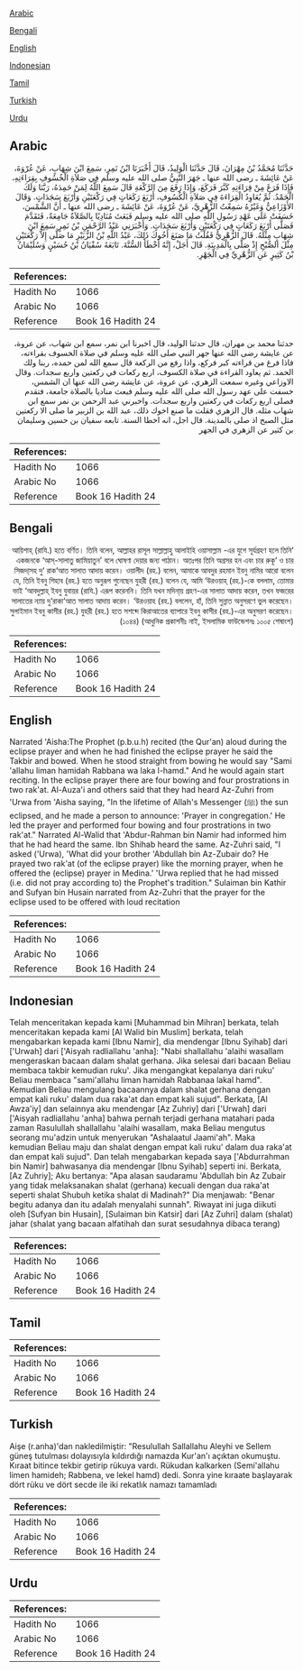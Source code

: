 [Arabic](#arabic)

[Bengali](#bengali)

[English](#english)

[Indonesian](#indonesian)

[Tamil](#tamil)

[Turkish](#turkish)

[Urdu](#urdu)

## Arabic


<div dir="rtl" lang="ar" style={{fontSize:'larger',backgroundColor:'#f8f9fa',padding:20}}>
حَدَّثَنَا مُحَمَّدُ بْنُ مِهْرَانَ، قَالَ حَدَّثَنَا الْوَلِيدُ، قَالَ أَخْبَرَنَا ابْنُ نَمِرٍ، سَمِعَ ابْنَ شِهَابٍ، عَنْ عُرْوَةَ، عَنْ عَائِشَةَ ـ رضى الله عنها ـ جَهَرَ النَّبِيُّ صلى الله عليه وسلم فِي صَلاَةِ الْخُسُوفِ بِقِرَاءَتِهِ، فَإِذَا فَرَغَ مِنْ قِرَاءَتِهِ كَبَّرَ فَرَكَعَ، وَإِذَا رَفَعَ مِنَ الرَّكْعَةِ قَالَ سَمِعَ اللَّهُ لِمَنْ حَمِدَهُ، رَبَّنَا وَلَكَ الْحَمْدُ‏.‏ ثُمَّ يُعَاوِدُ الْقِرَاءَةَ فِي صَلاَةِ الْكُسُوفِ، أَرْبَعَ رَكَعَاتٍ فِي رَكْعَتَيْنِ وَأَرْبَعَ سَجَدَاتٍ‏.‏ وَقَالَ الأَوْزَاعِيُّ وَغَيْرُهُ سَمِعْتُ الزُّهْرِيَّ، عَنْ عُرْوَةَ، عَنْ عَائِشَةَ ـ رضى الله عنها ـ أَنَّ الشَّمْسَ، خَسَفَتْ عَلَى عَهْدِ رَسُولِ اللَّهِ صلى الله عليه وسلم فَبَعَثَ مُنَادِيًا بِالصَّلاَةُ جَامِعَةٌ، فَتَقَدَّمَ فَصَلَّى أَرْبَعَ رَكَعَاتٍ فِي رَكْعَتَيْنِ وَأَرْبَعَ سَجَدَاتٍ‏.‏ وَأَخْبَرَنِي عَبْدُ الرَّحْمَنِ بْنُ نَمِرٍ سَمِعَ ابْنَ شِهَابٍ مِثْلَهُ‏.‏ قَالَ الزُّهْرِيُّ فَقُلْتُ مَا صَنَعَ أَخُوكَ ذَلِكَ، عَبْدُ اللَّهِ بْنُ الزُّبَيْرِ مَا صَلَّى إِلاَّ رَكْعَتَيْنِ مِثْلَ الصُّبْحِ إِذْ صَلَّى بِالْمَدِينَةِ‏.‏ قَالَ أَجَلْ، إِنَّهُ أَخْطَأَ السُّنَّةَ‏.‏ تَابَعَهُ سُفْيَانُ بْنُ حُسَيْنٍ وَسُلَيْمَانُ بْنُ كَثِيرٍ عَنِ الزُّهْرِيِّ فِي الْجَهْرِ‏.‏
</div>
<div style={{backgroundColor:'#f8f9fa',padding:20, marginBottom: 10}}><table> <thead> <tr> <th>References:</th> <th></th> </tr> </thead> <tbody><tr><td>Hadith No</td><td>1066</td></tr><tr><td>Arabic No</td><td>1066</td></tr><tr><td>Reference</td><td>Book 16 Hadith 24</td></tr></tbody></table></div>


<div dir="rtl" lang="ar" style={{fontSize:'larger',backgroundColor:'#f8f9fa',padding:20}}>
حدثنا محمد بن مهران، قال حدثنا الوليد، قال اخبرنا ابن نمر، سمع ابن شهاب، عن عروة، عن عايشة رضى الله عنها جهر النبي صلى الله عليه وسلم في صلاة الخسوف بقراءته، فاذا فرغ من قراءته كبر فركع، واذا رفع من الركعة قال سمع الله لمن حمده، ربنا ولك الحمد. ثم يعاود القراءة في صلاة الكسوف، اربع ركعات في ركعتين واربع سجدات. وقال الاوزاعي وغيره سمعت الزهري، عن عروة، عن عايشة رضى الله عنها ان الشمس، خسفت على عهد رسول الله صلى الله عليه وسلم فبعث مناديا بالصلاة جامعة، فتقدم فصلى اربع ركعات في ركعتين واربع سجدات. واخبرني عبد الرحمن بن نمر سمع ابن شهاب مثله. قال الزهري فقلت ما صنع اخوك ذلك، عبد الله بن الزبير ما صلى الا ركعتين مثل الصبح اذ صلى بالمدينة. قال اجل، انه اخطا السنة. تابعه سفيان بن حسين وسليمان بن كثير عن الزهري في الجهر
</div>
<div style={{backgroundColor:'#f8f9fa',padding:20, marginBottom: 10}}><table> <thead> <tr> <th>References:</th> <th></th> </tr> </thead> <tbody><tr><td>Hadith No</td><td>1066</td></tr><tr><td>Arabic No</td><td>1066</td></tr><tr><td>Reference</td><td>Book 16 Hadith 24</td></tr></tbody></table></div>

## Bengali


<div dir="rtl" lang="bn" style={{fontSize:'larger',backgroundColor:'#f8f9fa',padding:20}}>
‘আয়িশাহ্ (রাযি.) হতে বর্ণিত। তিনি বলেন, আল্লাহর রাসূল সাল্লাল্লাহু আলাইহি ওয়াসাল্লাম -এর যুগে সূর্যগ্রহণ হলে তিনি একজনকে ‘আস্-সালাতু জামিয়াতুন’ বলে ঘোষণা দেয়ার জন্য পাঠান। অতঃপর তিনি অগ্রসর হন এবং চার রুকূ‘ ও চার সিজদা্সহ দু‘ রাক‘আত সালাত আদায় করেন। ওয়ালীদ (রহ.) বলেন, আমাকে আবদুর রহমান ইবনু নামির আরো বলেন যে, তিনি ইবনু শিহাব (রহ.) হতে অনুরূপ শুনেছেন যুহরী (রহ.) বলেন যে, আমি ‘উরওয়াহ্ (রহ.)-কে বললাম, তোমার ভাই ‘আবদুল্লাহ্ ইবনু যুবায়র (রাযি.) এরূপ করেননি। তিনি যখন মদিনা্য় গ্রহণ-এর সালাত আদায় করেন, তখন ফজরের সালাতের ন্যায় দু‘রাকা‘আত সালাত আদায় করেন। ‘উরওয়াহ (রহ.) বললেন, হাঁ, তিনি সুন্নাত অনুসরণে ভুল করেছেন। সুলাইমান ইবনু কাসীর (রহ.) যুহরী (রহ.) হতে সশব্দে কিরাআতের ব্যাপারে ইবনু কাসীর (রহ.)-এর অনুসরণ করেছেন। (১০৪৪) (আধুনিক প্রকাশনীঃ নাই, ইসলামিক ফাউন্ডেশনঃ ১০০৫ শেষাংশ)
</div>
<div style={{backgroundColor:'#f8f9fa',padding:20, marginBottom: 10}}><table> <thead> <tr> <th>References:</th> <th></th> </tr> </thead> <tbody><tr><td>Hadith No</td><td>1066</td></tr><tr><td>Arabic No</td><td>1066</td></tr><tr><td>Reference</td><td>Book 16 Hadith 24</td></tr></tbody></table></div>

## English


<div dir="ltr" lang="en" style={{fontSize:'larger',backgroundColor:'#f8f9fa',padding:20}}>
Narrated 'Aisha:The Prophet (p.b.u.h) recited (the Qur'an) aloud during the eclipse prayer and when he had finished the eclipse prayer he said the Takbir and bowed. When he stood straight from bowing he would say "Sami 'allahu liman hamidah Rabbana wa laka l-hamd." And he would again start reciting. In the eclipse prayer there are four bowing and four prostrations in two rak'at. Al-Auza'i and others said that they had heard Az-Zuhri from 'Urwa from 'Aisha saying, "In the lifetime of Allah's Messenger (ﷺ) the sun eclipsed, and he made a person to announce: 'Prayer in congregation.' He led the prayer and performed four bowing and four prostrations in two rak'at." Narrated Al-Walid that 'Abdur-Rahman bin Namir had informed him that he had heard the same. Ibn Shihab heard the same. Az-Zuhri said, "I asked ('Urwa), 'What did your brother 'Abdullah bin Az-Zubair do? He prayed two rak'at (of the eclipse prayer) like the morning prayer, when he offered the (eclipse) prayer in Medina.' 'Urwa replied that he had missed (i.e. did not pray according to) the Prophet's tradition." Sulaiman bin Kathir and Sufyan bin Husain narrated from Az-Zuhri that the prayer for the eclipse used to be offered with loud recitation
</div>
<div style={{backgroundColor:'#f8f9fa',padding:20, marginBottom: 10}}><table> <thead> <tr> <th>References:</th> <th></th> </tr> </thead> <tbody><tr><td>Hadith No</td><td>1066</td></tr><tr><td>Arabic No</td><td>1066</td></tr><tr><td>Reference</td><td>Book 16 Hadith 24</td></tr></tbody></table></div>

## Indonesian


<div dir="ltr" lang="id" style={{fontSize:'larger',backgroundColor:'#f8f9fa',padding:20}}>
Telah menceritakan kepada kami [Muhammad bin Mihran] berkata, telah menceritakan kepada kami [Al Walid bin Muslim] berkata, telah mengabarkan kepada kami [Ibnu Namir], dia mendengar [Ibnu Syihab] dari ['Urwah] dari ['Aisyah radliallahu 'anha]: "Nabi shallallahu 'alaihi wasallam mengeraskan bacaan dalam shalat gerhana. Jika selesai dari bacaan Beliau membaca takbir kemudian ruku'. Jika mengangkat kepalanya dari ruku' Beliau membaca "sami'allahu liman hamidah Rabbanaa lakal hamd". Kemudian Beliau mengulang bacaannya dalam shalat gerhana dengan empat kali ruku' dalam dua raka'at dan empat kali sujud". Berkata, [Al Awza'iy] dan selainnya aku mendengar [Az Zuhriy] dari ['Urwah] dari ['Aisyah radliallahu 'anha] bahwa pernah terjadi gerhana matahari pada zaman Rasulullah shallallahu 'alaihi wasallam, maka Beliau mengutus seorang mu'adzin untuk menyerukan "Ashalaatul Jaami'ah". Maka kemudian Beliau maju dan shalat dengan empat kali ruku' dalam dua raka'at dan empat kali sujud". Dan telah mengabarkan kepada saya ['Abdurrahman bin Namir] bahwasanya dia mendengar [Ibnu Syihab] seperti ini. Berkata, [Az Zuhriy]; Aku bertanya: "Apa alasan saudaramu 'Abdullah bin Az Zubair yang tidak melaksanakan shalat (gerhana) kecuali dengan dua raka'at seperti shalat Shubuh ketika shalat di Madinah?" Dia menjawab: "Benar begitu adanya dan itu adalah menyalahi sunnah". Riwayat ini juga diikuti oleh [Sufyan bin Husain], [Sulaiman bin Katsir] dari [Az Zuhri] dalam (shalat) jahar (shalat yang bacaan alfatihah dan surat sesudahnya dibaca terang)
</div>
<div style={{backgroundColor:'#f8f9fa',padding:20, marginBottom: 10}}><table> <thead> <tr> <th>References:</th> <th></th> </tr> </thead> <tbody><tr><td>Hadith No</td><td>1066</td></tr><tr><td>Arabic No</td><td>1066</td></tr><tr><td>Reference</td><td>Book 16 Hadith 24</td></tr></tbody></table></div>

## Tamil


<div dir="ltr" lang="ta" style={{fontSize:'larger',backgroundColor:'#f8f9fa',padding:20}}>

</div>
<div style={{backgroundColor:'#f8f9fa',padding:20, marginBottom: 10}}><table> <thead> <tr> <th>References:</th> <th></th> </tr> </thead> <tbody><tr><td>Hadith No</td><td>1066</td></tr><tr><td>Arabic No</td><td>1066</td></tr><tr><td>Reference</td><td>Book 16 Hadith 24</td></tr></tbody></table></div>

## Turkish


<div dir="ltr" lang="tr" style={{fontSize:'larger',backgroundColor:'#f8f9fa',padding:20}}>
Aişe (r.anha)'dan nakledilmiştir: "Resulullah Sallallahu Aleyhi ve Sellem güneş tutulması dolayısıyla kıldırdığı namazda Kur'an'ı açıktan okumuştu. Kıraat bitince tekbir getirip rükuya vardı. Rükudan kalkarken (Semi'allahu limen hamideh; Rabbena, ve lekel hamd) dedi. Sonra yine kıraate başlayarak dört rüku ve dört secde ile iki rekatlık namazı tamamladı
</div>
<div style={{backgroundColor:'#f8f9fa',padding:20, marginBottom: 10}}><table> <thead> <tr> <th>References:</th> <th></th> </tr> </thead> <tbody><tr><td>Hadith No</td><td>1066</td></tr><tr><td>Arabic No</td><td>1066</td></tr><tr><td>Reference</td><td>Book 16 Hadith 24</td></tr></tbody></table></div>

## Urdu


<div dir="rtl" lang="ur" style={{fontSize:'larger',backgroundColor:'#f8f9fa',padding:20}}>

</div>
<div style={{backgroundColor:'#f8f9fa',padding:20, marginBottom: 10}}><table> <thead> <tr> <th>References:</th> <th></th> </tr> </thead> <tbody><tr><td>Hadith No</td><td>1066</td></tr><tr><td>Arabic No</td><td>1066</td></tr><tr><td>Reference</td><td>Book 16 Hadith 24</td></tr></tbody></table></div>